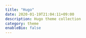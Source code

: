 ```yaml
---
title: "Hugo"
date: 2020-01-19T21:04:11+09:00
description: Hugo theme collection
category: theme
enableBio: false
---
```


